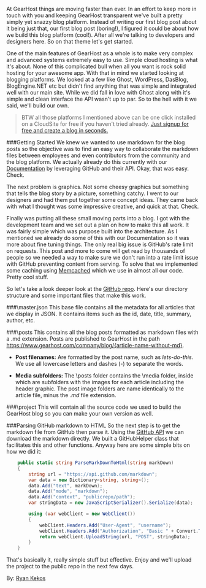 At GearHost things are moving faster than ever. In an effort to keep more in touch with you and keeping GearHost transparent we've built a pretty simply yet snazzy blog platform. Instead of writing our first blog post about it being just that, our first blog post (boring!), I figured it could be about how we build this blog platform (cool!). After all we're talking to developers and designers here. So on that theme let's get started.

One of the main features of GearHost as a whole is to make very complex and advanced systems extremely easy to use. Simple cloud hosting is what it's about. None of this complicated bull when all you want is rock solid hosting for your awesome app. With that in mind we started looking at blogging platforms. We looked at a few like Ghost, WordPress, DasBlog, BlogEngine.NET etc but didn't find anything that was simple and integrated well with our main site. While we did fall in love with Ghost along with it's simple and clean interface the API wasn't up to par. So to the hell with it we said, we'll build our own.

> BTW all those platforms I mentioned above can be one click installed on a CloudSite for free if you haven't tried already. [Just signup for free and create a blog in seconds.](https://my.gearhost.com/account/signup)

###Getting Started
We knew we wanted to use markdown for the blog posts so the objective was to find an easy way to collaborate the markdown files between employees and even contributors from the community and the blog platform. We actually already do this currently with our [Documentation](https://www.gearhost.com/documentation) by leveraging GitHub and their API. Okay, that was easy. Check.

The next problem is graphics. Not some cheesy graphics but something that tells the blog story by a picture, something catchy. I went to our designers and had them put together some concept ideas. They came back with what I thought was some impressive creative, and quick at that. Check.

Finally was putting all these small moving parts into a blog. I got with the development team and we set out a plan on how to make this all work. It was fairly simple which was purpose built into the architecture. As I mentioned we already do some of this with our Documentation so it was more about fine tuning things. The only real big issue is GitHub's rate limit on requests. This post and more to come will get read by thousands of people so we needed a way to make sure we don't run into a rate limit issue with GitHub preventing content from serving. To solve that we implemented some caching using [Memcached](http://memcached.org/) which we use in almost all our code. Pretty cool stuff.

So let's take a look deeper look at the [GitHub repo](https://github.com/GearHost/blog). Here's our directory structure and some important files that make this work.

###\master.json
This base file contains all the metadata for all articles that we display in JSON. It contains items such as the id, date, title, summary, author, etc.

###\posts
This contains all the blog posts formatted as markdown files with a .md extension. Posts are published to GearHost in the path https://www.gearhost.com/company/blog/{article-name-without-md}.

* **Post filenames:** Are formatted by the post name, such as *lets-do-this*. We use all lowercase letters and dashes (-) to separate the words.

* **Media subfolders:** The \posts folder contains the \media folder, inside which are subfolders with the images for each article including the header graphic. The post image folders are name identically to the article file, minus the *.md* file extension.

###\project
This will contain all the source code we used to build the GearHost blog so you can make your own version as well.

###Parsing GitHub markdown to HTML
So the next step is to get the markdown file from GitHub then parse it. Using the [GitHub API](https://developer.github.com/v3/) we can download the markdown directly. We built a GitHubHelper class that facilitates this and other functions. Anyway here are some simple bits on how we did it:

```C#
	public static string ParseMarkDownToHtml(string markDown)
	{
		string url = "https://api.github.com/markdown";
		var data = new Dictionary<string, string>();
		data.Add("text", markDown);
		data.Add("mode", "markdown");
		data.Add("context", "publicrepo/path");
		var stringData = new JavaScriptSerializer().Serialize(data);

		using (var webClient = new WebClient())
		{
			webClient.Headers.Add("User-Agent", "username");
			webClient.Headers.Add("Authorization", "Basic " + Convert.ToBase64String(new ASCIIEncoding().GetBytes("username:password")));
			return webClient.UploadString(url, "POST", stringData);
		}
	}
```

That's basically it, really simple stuff but effective. Enjoy and we'll upload the project to the public repo in the next few days.

By: [Ryan Kekos](https://twitter.com/ryankekos)